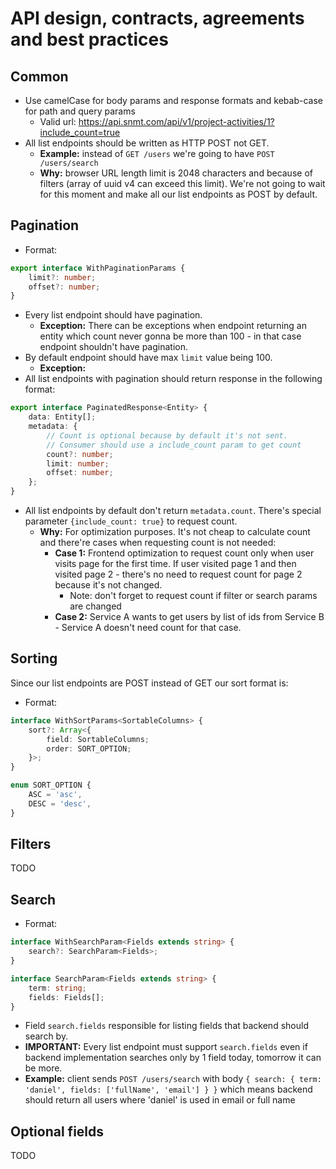 # API design, contracts, agreements and best practices

## Common

-   Use camelCase for body params and response formats and kebab-case for path and query params
    -   Valid url: https://api.snmt.com/api/v1/project-activities/1?include_count=true
-   All list endpoints should be written as HTTP POST not GET.
    -   **Example:** instead of `GET /users` we're going to have `POST /users/search`
    -   **Why:** browser URL length limit is 2048 characters and because of filters (array of uuid v4 can exceed this limit). We're not going to wait for this moment and make all our list endpoints as POST by default.

## Pagination

-   Format:

```ts
export interface WithPaginationParams {
    limit?: number;
    offset?: number;
}
```

-   Every list endpoint should have pagination.
    -   **Exception:** There can be exceptions when endpoint returning an entity which count never gonna be more than 100 - in that case endpoint shouldn't have pagination.
-   By default endpoint should have max `limit` value being 100.
    -   **Exception:**
-   All list endpoints with pagination should return response in the following format:

```ts
export interface PaginatedResponse<Entity> {
    data: Entity[];
    metadata: {
        // Count is optional because by default it's not sent.
        // Consumer should use a include_count param to get count
        count?: number;
        limit: number;
        offset: number;
    };
}
```

-   All list endpoints by default don't return `metadata.count`. There's special parameter `{include_count: true}` to request count.
    -   **Why:** For optimization purposes. It's not cheap to calculate count and there're cases when requesting count is not needed:
        -   **Case 1:** Frontend optimization to request count only when user visits page for the first time. If user visited page 1 and then visited page 2 - there's no need to request count for page 2 because it's not changed.
            -   Note: don't forget to request count if filter or search params are changed
        -   **Case 2:** Service A wants to get users by list of ids from Service B - Service A doesn't need count for that case.

## Sorting

Since our list endpoints are POST instead of GET our sort format is:

-   Format:

```ts
interface WithSortParams<SortableColumns> {
    sort?: Array<{
        field: SortableColumns;
        order: SORT_OPTION;
    }>;
}

enum SORT_OPTION {
    ASC = 'asc',
    DESC = 'desc',
}
```

## Filters

TODO

## Search

-   Format:

```ts
interface WithSearchParam<Fields extends string> {
    search?: SearchParam<Fields>;
}

interface SearchParam<Fields extends string> {
    term: string;
    fields: Fields[];
}
```

-   Field `search.fields` responsible for listing fields that backend should search by.
-   **IMPORTANT:** Every list endpoint must support `search.fields` even if backend implementation searches only by 1 field today, tomorrow it can be more.
-   **Example:** client sends `POST /users/search` with body `{ search: { term: 'daniel', fields: ['fullName', 'email'] } }` which means backend should return all users where 'daniel' is used in email or full name

## Optional fields

TODO
